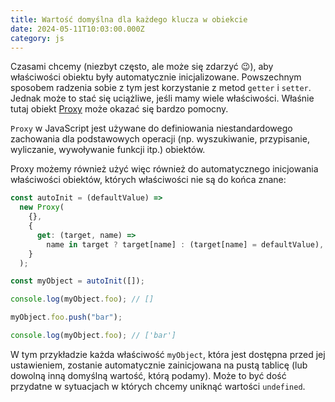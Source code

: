 ```yaml
---
title: Wartość domyślna dla każdego klucza w obiekcie
date: 2024-05-11T10:03:00.000Z
category: js
---
```


Czasami chcemy (niezbyt często, ale może się zdarzyć 😉), aby właściwości obiektu były automatycznie inicjalizowane. Powszechnym sposobem radzenia sobie z tym jest korzystanie z metod `getter` i `setter`. Jednak może to stać się uciążliwe, jeśli mamy wiele właściwości. Właśnie tutaj obiekt [Proxy](https://developer.mozilla.org/en-US/docs/Web/JavaScript/Reference/Global_Objects/Proxy?retiredLocale=pl) może okazać się bardzo pomocny.

`Proxy` w JavaScript jest używane do definiowania niestandardowego zachowania dla podstawowych operacji (np. wyszukiwanie, przypisanie, wyliczanie, wywoływanie funkcji itp.) obiektów.

Proxy możemy również użyć więc również do automatycznego inicjowania właściwości obiektów, których właściwości nie są do końca znane:

```js
const autoInit = (defaultValue) =>
  new Proxy(
    {},
    {
      get: (target, name) =>
        name in target ? target[name] : (target[name] = defaultValue),
    }
  );

const myObject = autoInit([]);

console.log(myObject.foo); // []

myObject.foo.push("bar");

console.log(myObject.foo); // ['bar']
```

W tym przykładzie każda właściwość `myObject`, która jest dostępna przed jej ustawieniem, zostanie automatycznie zainicjowana na pustą tablicę (lub dowolną inną domyślną wartość, którą podamy). Może to być dość przydatne w sytuacjach w których chcemy uniknąć wartości `undefined`.
